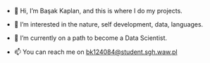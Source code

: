 - 👋 Hi, I’m Başak Kaplan,  and this is where I do my projects.
- 👀 I’m interested in the nature, self development, data, languages.
- 🌱 I’m currently on a path to become a Data Scientist.

- 📫 You can reach me on bk124084@student.sgh.waw.pl

<!---
kapplan/kapplan is a ✨ special ✨ repository because its `README.md` (this file) appears on your GitHub profile.
You can click the Preview link to take a look at your changes.
--->
